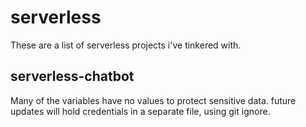 # serverless

These are a list of serverless projects i've tinkered with.

## serverless-chatbot

Many of the variables have no values to protect sensitive data. future updates will hold credentials in a separate file, using git ignore.
